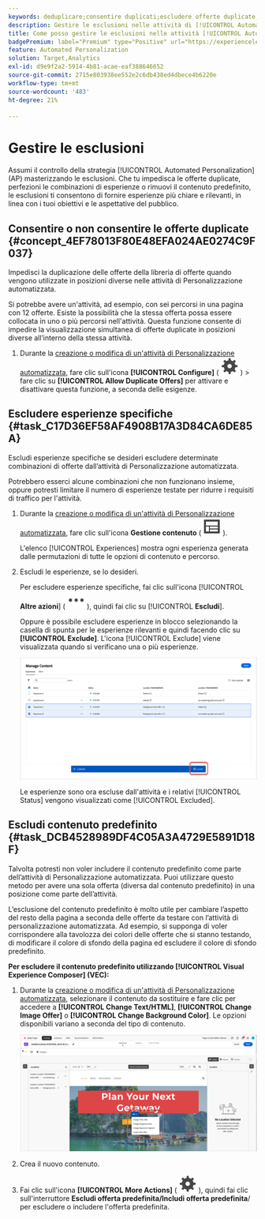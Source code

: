 ```yaml
---
keywords: deduplicare;consentire duplicati;escludere offerte duplicate;personalizzazione automatizzata;non consentire offerte duplicate;escludere;contenuto predefinito;
description: Gestire le esclusioni nelle attività di [!UICONTROL Automated Personalization] (AP).
title: Come posso gestire le esclusioni nelle attività [!UICONTROL Automated Personalization]?
badgePremium: label="Premium" type="Positive" url="https://experienceleague.adobe.com/docs/target/using/introduction/intro.html?lang=en#premium newtab=true" tooltip="Scopri cosa è incluso in Target Premium."
feature: Automated Personalization
solution: Target,Analytics
exl-id: d9e9f2a2-5914-4b81-acae-eaf388646652
source-git-commit: 2715e803938ee552e2c6db438ed4dbece4b6220e
workflow-type: tm+mt
source-wordcount: '483'
ht-degree: 21%

---
```


# Gestire le esclusioni

Assumi il controllo della strategia [!UICONTROL Automated Personalization] (AP) masterizzando le esclusioni. Che tu impedisca le offerte duplicate, perfezioni le combinazioni di esperienze o rimuovi il contenuto predefinito, le esclusioni ti consentono di fornire esperienze più chiare e rilevanti, in linea con i tuoi obiettivi e le aspettative del pubblico.

## Consentire o non consentire le offerte duplicate {#concept_4EF78013F80E48EFA024AE0274C9F037}

Impedisci la duplicazione delle offerte della libreria di offerte quando vengono utilizzate in posizioni diverse nelle attività di Personalizzazione automatizzata.

Si potrebbe avere un&#39;attività, ad esempio, con sei percorsi in una pagina con 12 offerte. Esiste la possibilità che la stessa offerta possa essere collocata in uno o più percorsi nell&#39;attività. Questa funzione consente di impedire la visualizzazione simultanea di offerte duplicate in posizioni diverse all’interno della stessa attività.

1. Durante la [creazione o modifica di un&#39;attività di Personalizzazione automatizzata](/help/main/c-activities/t-automated-personalization/create-ap-activity.md), fare clic sull&#39;icona **[!UICONTROL Configure]** ( ![icona Configura](/help/main/assets/icons/Setting.svg) ) > fare clic su **[!UICONTROL Allow Duplicate Offers]** per attivare e disattivare questa funzione, a seconda delle esigenze.

## Escludere esperienze specifiche {#task_C17D36EF58AF4908B17A3D84CA6DE85A}

Escludi esperienze specifiche se desideri escludere determinate combinazioni di offerte dall’attività di Personalizzazione automatizzata.

Potrebbero esserci alcune combinazioni che non funzionano insieme, oppure potresti limitare il numero di esperienze testate per ridurre i requisiti di traffico per l&#39;attività.

1. Durante la [creazione o modifica di un&#39;attività di Personalizzazione automatizzata](/help/main/c-activities/t-automated-personalization/create-ap-activity.md), fare clic sull&#39;icona **Gestione contenuto** ( ![Icona Gestione contenuto](/help/main/assets/icons/Experience.svg) ).

   L&#39;elenco [!UICONTROL Experiences] mostra ogni esperienza generata dalle permutazioni di tutte le opzioni di contenuto e percorso.

1. Escludi le esperienze, se lo desideri.

   Per escludere esperienze specifiche, fai clic sull&#39;icona [!UICONTROL **Altre azioni**] ( ![Altre azioni](/help/main/assets/icons/MoreSmall.svg) ), quindi fai clic su [!UICONTROL **Escludi**].

   Oppure è possibile escludere esperienze in blocco selezionando la casella di spunta per le esperienze rilevanti e quindi facendo clic su **[!UICONTROL Exclude]**. L&#39;icona [!UICONTROL Exclude] viene visualizzata quando si verificano una o più esperienze.

   ![Esclusione di più esperienze](/help/main/c-activities/t-automated-personalization/assets/exclude1.png)

   Le esperienze sono ora escluse dall&#39;attività e i relativi [!UICONTROL Status] vengono visualizzati come [!UICONTROL Excluded].

## Escludi contenuto predefinito {#task_DCB4528989DF4C05A3A4729E5891D18F}

Talvolta potresti non voler includere il contenuto predefinito come parte dell’attività di Personalizzazione automatizzata. Puoi utilizzare questo metodo per avere una sola offerta (diversa dal contenuto predefinito) in una posizione come parte dell’attività.

L’esclusione del contenuto predefinito è molto utile per cambiare l’aspetto del resto della pagina a seconda delle offerte da testare con l’attività di personalizzazione automatizzata. Ad esempio, si supponga di voler corrispondere alla tavolozza dei colori delle offerte che si stanno testando, di modificare il colore di sfondo della pagina ed escludere il colore di sfondo predefinito.

**Per escludere il contenuto predefinito utilizzando [!UICONTROL Visual Experience Composer] (VEC):**

1. Durante la [creazione o modifica di un&#39;attività di Personalizzazione automatizzata](/help/main/c-activities/t-automated-personalization/create-ap-activity.md), selezionare il contenuto da sostituire e fare clic per accedere a **[!UICONTROL Change Text/HTML]**, **[!UICONTROL Change Image Offer]** o **[!UICONTROL Change Background Color]**. Le opzioni disponibili variano a seconda del tipo di contenuto.

   ![Modifica opzioni](/help/main/c-activities/t-automated-personalization/assets/options.png)
1. Crea il nuovo contenuto.

1. Fai clic sull&#39;icona **[!UICONTROL More Actions]** ( ![Icona Altre azioni](/help/main/assets/icons/Setting.svg) ), quindi fai clic sull&#39;interruttore **Escludi offerta predefinita/Includi offerta predefinita**/ per escludere o includere l&#39;offerta predefinita.

   <!-- Depending on the content or offer type, the [!UICONTROL Include] checkbox is in a slightly different place. 

   For Text/HTML content: 

   ![Include checkbox in Edit Text/HTML dialog box](/help/main/c-activities/t-automated-personalization/assets/exclude_content_vec_1a.png)

   For Image/Video content: 

   ![Include checkbox in Select Content dialog box](/help/main/c-activities/t-automated-personalization/assets/exclude_content_vec_2a.png)

   For background color: 

   ![Include checkbox in Edit Background Color dialog box](/help/main/c-activities/t-automated-personalization/assets/exclude_content_vec_3a.png)-->

<!-- 1. Click **[!UICONTROL Save]**.

   You can see the experiences created from the offers you specified under [!UICONTROL Manage Content]. You notice that no experiences are created in [!UICONTROL Manage Content] using the default offer you excluded. 

   ![exclude_content_vec_4 image](assets/exclude_content_vec_4.png)

**To exclude default content using the [!UICONTROL Form-Based Experience Composer]:** 

1. While creating or editing an AP activity, click **[!UICONTROL Change Text/HTML]** or **[!UICONTROL Change Image Offer]** under **[!UICONTROL Content]**. 
1. In the dialog box, create your new content and uncheck **[!UICONTROL Include]** to the right of the default content (or uncheck the Default Image/Video in the [!UICONTROL Select Content] screen). 

   Depending on the content or offer type, the [!UICONTROL Include] checkbox is in a slightly different place. 

   For Text/HTML content: 

   ![exclude_content_form_1 image](assets/exclude_content_form_1.png)

   For Image/Video content: 

   ![exclude_content_form_2 image](assets/exclude_content_form_2.png)

1. Click **[!UICONTROL Save]**. 

   You can see the experiences created from the offers you specified under [!UICONTROL Manage Content]. You notice that no experiences are created in [!UICONTROL Manage Content] using the default offer you excluded. 

   ![exclude_content_form_3 image](assets/exclude_content_form_3.png)-->
